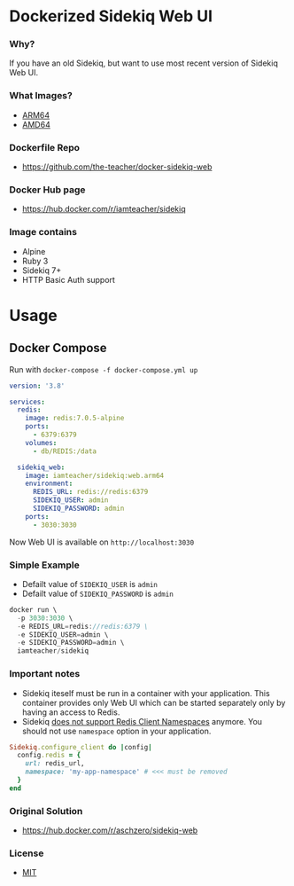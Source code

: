 # Dockerized Sidekiq Web UI

### Why?

If you have an old Sidekiq, but want to use most recent version of Sidekiq Web UI.

### What Images?

- [ARM64](https://hub.docker.com/r/iamteacher/sidekiq/tags)
- [AMD64](https://hub.docker.com/r/iamteacher/sidekiq/tags)

### Dockerfile Repo

- https://github.com/the-teacher/docker-sidekiq-web

### Docker Hub page

- https://hub.docker.com/r/iamteacher/sidekiq

### Image contains

* Alpine
* Ruby 3
* Sidekiq 7+
* HTTP Basic Auth support

# Usage

## Docker Compose

Run with `docker-compose -f docker-compose.yml up`

```yaml
version: '3.8'

services:
  redis:
    image: redis:7.0.5-alpine
    ports:
      - 6379:6379
    volumes:
      - db/REDIS:/data

  sidekiq_web:
    image: iamteacher/sidekiq:web.arm64
    environment:
      REDIS_URL: redis://redis:6379
      SIDEKIQ_USER: admin
      SIDEKIQ_PASSWORD: admin
    ports:
      - 3030:3030
```

Now Web UI is available on `http://localhost:3030`

### Simple Example

- Defailt value of `SIDEKIQ_USER` is `admin`
- Defailt value of `SIDEKIQ_PASSWORD` is `admin`

```javascript
docker run \
  -p 3030:3030 \
  -e REDIS_URL=redis://redis:6379 \
  -e SIDEKIQ_USER=admin \
  -e SIDEKIQ_PASSWORD=admin \
  iamteacher/sidekiq
```

### Important notes

- Sidekiq iteself must be run in a container with your application. This container provides only Web UI which can be started separately only by having an access to Redis.
- Sidekiq [does not support Redis Client Namespaces](https://github.com/mperham/sidekiq/blob/main/lib/sidekiq/redis_client_adapter.rb#L85) anymore. You should not use `namespace` option in your application.

```ruby
Sidekiq.configure_client do |config|
  config.redis = {
    url: redis_url,
    namespace: 'my-app-namespace' # <<< must be removed
  }
end
```

### Original Solution

- https://hub.docker.com/r/aschzero/sidekiq-web

### License

- [MIT](https://opensource.org/licenses/MIT)
